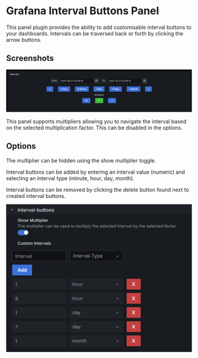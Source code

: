 # Grafana Interval Buttons Panel

This panel plugin provides the ability to add customisable interval buttons to your dashboards. Intervals can be traversed back or forth by clicking the arrow buttons. 

## Screenshots

![interval-buttons](https://raw.githubusercontent.com/IndustrialDataXchange/interval-buttons-panel/main/src/img/IntervalScreenshot_01.png)

This panel supports multipliers allowing you to navigate the interval based on the selected multiplication factor. This can be disabled in the options.

## Options

The multiplier can be hidden using the show multiplier toggle.

Interval buttons can be added by entering an interval value (numeric) and selecting an interval type (minute, hour, day, month). 

Interval buttons can be removed by clicking the delete button found next to created interval buttons.

![interval-button-options](https://raw.githubusercontent.com/IndustrialDataXchange/interval-buttons-panel/main/src/img/IntervalOptionsScreenshot_01.png)
